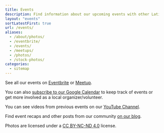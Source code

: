 ```yaml
---
title: Events
description: Find information about our upcoming events with other Latinx in Tech.
layout: "events"
sortLatestFirst: true
url: /events/
aliases:
  - /about/photos/
  - /eventbrite/
  - /events/
  - /meetups/
  - /photos/
  - /stock-photos/
categories:
  - sitemap
---
```


See all our events on [Eventbrite](/events/eventbrite/) or [Meetup](/events/meetup/).

You can also [subscribe to our Google Calendar](https://calendar.google.com/calendar/embed?src=dvidsilva.com_eieh0fli3i3nheb8j8naav4tco%40group.calendar.google.com&ctz=America%2FLos_Angeles) to keep track of events or get more involved as a local organizer/volunteer.

You can see videos from previous events on our [YouTube Channel](https://www.youtube.com/channel/UCUhXR0BOgyqrS1E_Sr4PVjQ).

Find event recaps and other posts from our community [on our blog](/blog/).

Photos are licensed under a [CC BY-NC-ND 4.0](https://creativecommons.org/licenses/by-nc-nd/4.0/) license.
